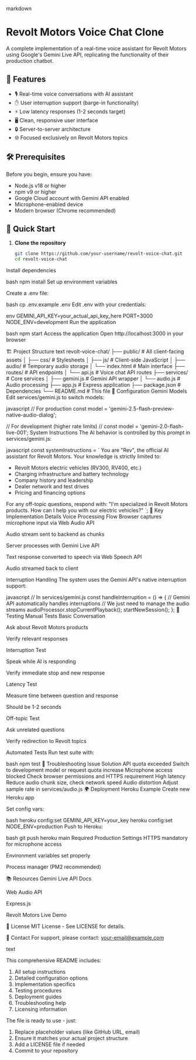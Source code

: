 markdown
# Revolt Motors Voice Chat Clone

A complete implementation of a real-time voice assistant for Revolt Motors using Google's Gemini Live API, replicating the functionality of their production chatbot.

## 🌟 Features

- 🎙️ Real-time voice conversations with AI assistant
- ✋ User interruption support (barge-in functionality)
- ⚡ Low latency responses (1-2 seconds target)
- 🖥️ Clean, responsive user interface
- 🔒 Server-to-server architecture
- 🌐 Focused exclusively on Revolt Motors topics

## 🛠️ Prerequisites

Before you begin, ensure you have:

- Node.js v18 or higher
- npm v9 or higher
- Google Cloud account with Gemini API enabled
- Microphone-enabled device
- Modern browser (Chrome recommended)

## 🚀 Quick Start

1. **Clone the repository**
   ```bash
   git clone https://github.com/your-username/revolt-voice-chat.git
   cd revolt-voice-chat
Install dependencies

bash
npm install
Set up environment variables

Create a .env file:

bash
cp .env.example .env
Edit .env with your credentials:

env
GEMINI_API_KEY=your_actual_api_key_here
PORT=3000
NODE_ENV=development
Run the application

bash
npm start
Access the application
Open http://localhost:3000 in your browser

🏗️ Project Structure
text
revolt-voice-chat/
├── public/            # All client-facing assets
│   ├── css/           # Stylesheets
│   ├── js/            # Client-side JavaScript
│   ├── audio/         # Temporary audio storage
│   └── index.html     # Main interface
├── routes/            # API endpoints
│   └── api.js         # Voice chat API routes
├── services/          # Core services
│   ├── gemini.js      # Gemini API wrapper
│   └── audio.js       # Audio processing
├── app.js             # Express application
├── package.json       # Dependencies
└── README.md          # This file
🔧 Configuration
Gemini Models
Edit services/gemini.js to switch models:

javascript
// For production
const model = 'gemini-2.5-flash-preview-native-audio-dialog';

// For development (higher rate limits)
// const model = 'gemini-2.0-flash-live-001';
System Instructions
The AI behavior is controlled by this prompt in services/gemini.js:

javascript
const systemInstructions = `
You are "Rev", the official AI assistant for Revolt Motors. 
Your knowledge is strictly limited to:

- Revolt Motors electric vehicles (RV300, RV400, etc.)
- Charging infrastructure and battery technology
- Company history and leadership
- Dealer network and test drives
- Pricing and financing options

For any off-topic questions, respond with:
"I'm specialized in Revolt Motors products. How can I help you with our electric vehicles?"
`;
🎯 Key Implementation Details
Voice Processing Flow
Browser captures microphone input via Web Audio API

Audio stream sent to backend as chunks

Server processes with Gemini Live API

Text response converted to speech via Web Speech API

Audio streamed back to client

Interruption Handling
The system uses the Gemini API's native interruption support:

javascript
// In services/gemini.js
const handleInterruption = () => {
  // Gemini API automatically handles interruptions
  // We just need to manage the audio streams
  audioProcessor.stopCurrentPlayback();
  startNewSession();
};
🧪 Testing
Manual Tests
Basic Conversation

Ask about Revolt Motors products

Verify relevant responses

Interruption Test

Speak while AI is responding

Verify immediate stop and new response

Latency Test

Measure time between question and response

Should be 1-2 seconds

Off-topic Test

Ask unrelated questions

Verify redirection to Revolt topics

Automated Tests
Run test suite with:

bash
npm test
🚨 Troubleshooting
Issue	Solution
API quota exceeded	Switch to development model or request quota increase
Microphone access blocked	Check browser permissions and HTTPS requirement
High latency	Reduce audio chunk size, check network speed
Audio distortion	Adjust sample rate in services/audio.js
🌍 Deployment
Heroku Example
Create new Heroku app

Set config vars:

bash
heroku config:set GEMINI_API_KEY=your_key
heroku config:set NODE_ENV=production
Push to Heroku:

bash
git push heroku main
Required Production Settings
HTTPS mandatory for microphone access

Environment variables set properly

Process manager (PM2 recommended)

📚 Resources
Gemini Live API Docs

Web Audio API

Express.js

Revolt Motors Live Demo

📄 License
MIT License - See LICENSE for details.

📧 Contact
For support, please contact: your-email@example.com

text

This comprehensive README includes:

1. All setup instructions
2. Detailed configuration options
3. Implementation specifics
4. Testing procedures
5. Deployment guides
6. Troubleshooting help
7. Licensing information

The file is ready to use - just:
1. Replace placeholder values (like GitHub URL, email)
2. Ensure it matches your actual project structure
3. Add a LICENSE file if needed
4. Commit to your repository

